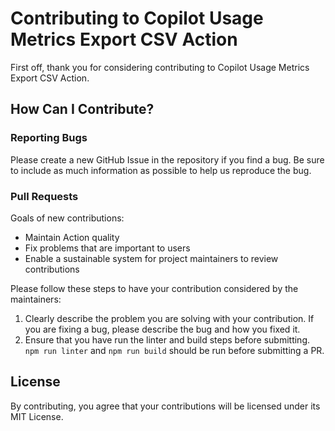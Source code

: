 # Contributing to Copilot Usage Metrics Export CSV Action

First off, thank you for considering contributing to Copilot Usage Metrics Export CSV Action.

## How Can I Contribute?

### Reporting Bugs

Please create a new GitHub Issue in the repository if you find a bug. Be sure to include as much information as possible to help us reproduce the bug.

### Pull Requests

Goals of new contributions:

- Maintain Action quality
- Fix problems that are important to users
- Enable a sustainable system for project maintainers to review contributions

Please follow these steps to have your contribution considered by the maintainers:

1. Clearly describe the problem you are solving with your contribution. If you are fixing a bug, please describe the bug and how you fixed it.
2. Ensure that you have run the linter and build steps before submitting. `npm run linter` and `npm run build` should be run before submitting a PR.

## License

By contributing, you agree that your contributions will be licensed under its MIT License.
